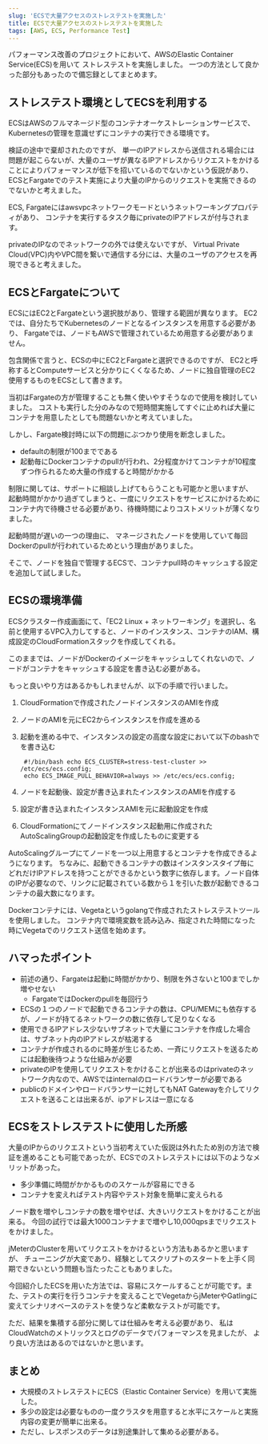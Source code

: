 ```yaml
---
slug: 'ECSで大量アクセスのストレステストを実施した'
title: ECSで大量アクセスのストレステストを実施した
tags: [AWS, ECS, Performance Test]
---
```

パフォーマンス改善のプロジェクトにおいて、AWSのElastic Container Service(ECS)を用いて ストレステストを実施しました。 一つの方法として良かった部分もあったので備忘録としてまとめます。

<!--truncate-->
## ストレステスト環境としてECSを利用する
ECSはAWSのフルマネージド型のコンテナオーケストレーションサービスで、 Kubernetesの管理を意識せずにコンテナの実行できる環境です。

検証の途中で棄却されたのですが、 単一のIPアドレスから送信される場合には問題が起こらないが、大量のユーザが異なるIPアドレスからリクエストをかけることによりパフォーマンスが低下を招いているのでないかという仮説があり、ECSとFargateでのテスト実施により大量のIPからのリクエストを実施できるのでないかと考えました。

ECS, Fargateにはawsvpcネットワークモードというネットワーキングプロパティがあり、 コンテナを実行するタスク毎にprivateのIPアドレスが付与されます。

privateのIPなのでネットワークの外では使えないですが、 Virtual Private Cloud(VPC)内やVPC間を繋いで通信する分には、大量のユーザのアクセスを再現できると考えました。


## ECSとFargateについて
ECSにはEC2とFargateという選択肢があり、管理する範囲が異なります。 EC2では、自分たちでKubernetesのノードとなるインスタンスを用意する必要があり、 Fargateでは、ノードもAWSで管理されているため用意する必要がありません。

包含関係で言うと、ECSの中にEC2とFargateと選択できるのですが、 EC2と呼称するとComputeサービスと分かりにくくなるため、ノードに独自管理のEC2使用するものをECSとして書きます。

当初はFargateの方が管理することも無く使いやすそうなので使用を検討していました。 コストも実行した分のみなので短時間実施してすぐに止めれば大量にコンテナを用意したとしても問題ないかと考えていました。

しかし、Fargate検討時に以下の問題にぶつかり使用を断念しました。

- defaultの制限が100までである
- 起動毎にDockerコンテナのpullが行われ、2分程度かけてコンテナが10程度ずつ作られるため大量の作成すると時間がかかる

制限に関しては、サポートに相談し上げてもらうことも可能かと思いますが、 起動時間がかかり過ぎてしまうと、一度にリクエストをサービスにかけるためにコンテナ内で待機させる必要があり、待機時間によりコストメリットが薄くなりました。

起動時間が遅いの一つの理由に、 マネージされたノードを使用していて毎回Dockerのpullが行われているためという理由がありました。

そこで、ノードを独自で管理するECSで、コンテナpull時のキャッシュする設定を追加して試しました。


## ECSの環境準備
ECSクラスター作成画面にて、「EC2 Linux + ネットワーキング」を選択し、名前と使用するVPC入力してすると、ノードのインスタンス、コンテナのIAM、構成設定のCloudFormationスタックを作成してくれる。

このままでは、ノードがDockerのイメージをキャッシュしてくれないので、ノードがコンテナをキャッシュする設定を書き込む必要がある。

もっと良いやり方はあるかもしれませんが、以下の手順で行いました。

1. CloudFormationで作成されたノードインスタンスのAMIを作成
1. ノードのAMIを元にEC2からインスタンスを作成を進める
1. 起動を進める中で、インスタンスの設定の高度な設定において以下のbashでを書き込む

        #!/bin/bash echo ECS_CLUSTER=stress-test-cluster >> /etc/ecs/ecs.config;
        echo ECS_IMAGE_PULL_BEHAVIOR=always >> /etc/ecs/ecs.config; 
1. ノードを起動後、設定が書き込まれたインスタンスのAMIを作成する
1. 設定が書き込まれたインスタンスAMIを元に起動設定を作成
1. CloudFormationにてノードインスタンス起動用に作成されたAutoScalingGroupの起動設定を作成したものに変更する

AutoScalingグループにてノードを一つ以上用意するとコンテナを作成できるようになります。 ちなみに、起動できるコンテナの数はインスタンスタイプ毎にどれだけIPアドレスを持つことができるかという数字に依存します。ノード自体のIPが必要なので、リンクに記載されている数から１を引いた数が起動できるコンテナの最大数になります。

Dockerコンテナには、Vegetaというgolangで作成されたストレステストツールを使用しました。 コンテナ内で環境変数を読み込み、指定された時間になった時にVegetaでのリクエスト送信を始めます。

## ハマったポイント
- 前述の通り、Fargateは起動に時間がかかり、制限を外さないと100までしか増やせない
  - FargateではDockerのpullを毎回行う
- ECSの１つのノードで起動できるコンテナの数は、CPU/MEMにも依存するが、ノードが持てるネットワークの数に依存して足りなくなる
- 使用できるIPアドレス少ないサブネットで大量にコンテナを作成した場合は、サブネット内のIPアドレスが枯渇する
- コンテナが作成されるのに時差が生じるため、一斉にリクエストを送るためには起動後待つような仕組みが必要
- privateのIPを使用してリクエストをかけることが出来るのはprivateのネットワーク内なので、AWSではinternalのロードバランサーが必要である
- publicのドメインやロードバランサーに対してもNAT Gatewayを介してリクエストを送ることは出来るが、ipアドレスは一意になる

## ECSをストレステストに使用した所感
大量のIPからのリクエストという当初考えていた仮説は外れたため別の方法で検証を進めることも可能であったが、ECSでのストレステストには以下のようなメリットがあった。

- 多少準備に時間がかかるもののスケールが容易にできる
- コンテナを変えればテスト内容やテスト対象を簡単に変えられる

ノード数を増やしコンテナの数を増やせば、大きいリクエストをかけることが出来る。 今回の試行では最大1000コンテナまで増やし10,000qpsまでリクエストをかけました。

jMeterのClusterを用いてリクエストをかけるという方法もあるかと思いますが、 チューニングが大変であり、経験としてスクリプトのスタートを上手く同期できないという問題も当たったこともありました。

今回紹介したECSを用いた方法では、容易にスケールすることが可能です。また、テストの実行を行うコンテナを変えることでVegetaからjMeterやGatlingに変えてシナリオベースのテストを使うなど柔軟なテストが可能です。

ただ、結果を集積する部分に関しては仕組みを考える必要があり、 私はCloudWatchのメトリックスとログのデータでパフォーマンスを見ましたが、 より良い方法はあるのではないかと思います。

## まとめ
- 大規模のストレステストにECS（Elastic Container Service）を用いて実施した。
- 多少の設定は必要なものの一度クラスタを用意すると水平にスケールと実施内容の変更が簡単に出来る。
- ただし、レスポンスのデータは別途集計して集める必要がある。